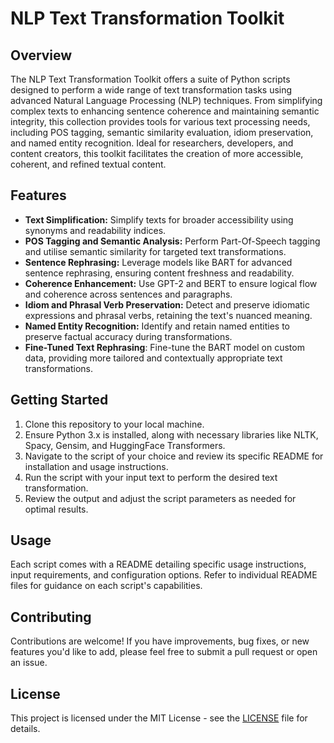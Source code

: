 # NLP Text Transformation Toolkit

## Overview
The NLP Text Transformation Toolkit offers a suite of Python scripts designed to perform a wide range of text transformation tasks using advanced Natural Language Processing (NLP) techniques. From simplifying complex texts to enhancing sentence coherence and maintaining semantic integrity, this collection provides tools for various text processing needs, including POS tagging, semantic similarity evaluation, idiom preservation, and named entity recognition. Ideal for researchers, developers, and content creators, this toolkit facilitates the creation of more accessible, coherent, and refined textual content.

## Features
- **Text Simplification:** Simplify texts for broader accessibility using synonyms and readability indices.
- **POS Tagging and Semantic Analysis:** Perform Part-Of-Speech tagging and utilise semantic similarity for targeted text transformations.
- **Sentence Rephrasing:** Leverage models like BART for advanced sentence rephrasing, ensuring content freshness and readability.
- **Coherence Enhancement:** Use GPT-2 and BERT to ensure logical flow and coherence across sentences and paragraphs.
- **Idiom and Phrasal Verb Preservation:** Detect and preserve idiomatic expressions and phrasal verbs, retaining the text's nuanced meaning.
- **Named Entity Recognition:** Identify and retain named entities to preserve factual accuracy during transformations.
- **Fine-Tuned Text Rephrasing**: Fine-tune the BART model on custom data, providing more tailored and contextually appropriate text transformations.

## Getting Started
1. Clone this repository to your local machine.
2. Ensure Python 3.x is installed, along with necessary libraries like NLTK, Spacy, Gensim, and HuggingFace Transformers.
3. Navigate to the script of your choice and review its specific README for installation and usage instructions.
4. Run the script with your input text to perform the desired text transformation.
5. Review the output and adjust the script parameters as needed for optimal results.

## Usage
Each script comes with a README detailing specific usage instructions, input requirements, and configuration options. Refer to individual README files for guidance on each script's capabilities.

## Contributing
Contributions are welcome! If you have improvements, bug fixes, or new features you'd like to add, please feel free to submit a pull request or open an issue.

## License
This project is licensed under the MIT License - see the [LICENSE](LICENSE) file for details.
